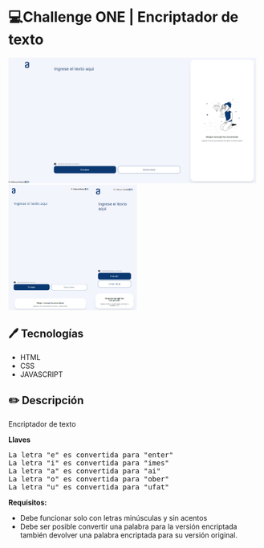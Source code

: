 # 💻Challenge ONE | Encriptador de texto

<p>
     <img src="./assets/cap-desktop.png" height='250px'><img src="./assets/cap-tablet.png" height='250px'><img src="./assets/cap-mobil.png" height='250px'>
</p>

## 🖊️ Tecnologías 
- HTML
- CSS
- JAVASCRIPT

## ✏️ Descripción
Encriptador de texto

**Llaves**
<pre>
La letra "e" es convertida para "enter"
La letra "i" es convertida para "imes"
La letra "a" es convertida para "ai"
La letra "o" es convertida para "ober"
La letra "u" es convertida para "ufat"
</pre>

**Requisitos:**
- Debe funcionar solo con letras minúsculas y sin acentos
- Debe ser posible convertir una palabra para la versión encriptada también devolver una palabra encriptada para su versión original.